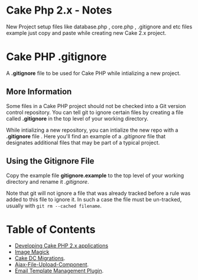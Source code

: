 # Cake Php 2.x - Notes


New Project setup files like database.php , core.php , .gitignore and etc files example just copy and paste while creating new Cake 2.x project.


# Cake PHP .gitignore

A **.gitignore** file to be used for Cake PHP while intializing a new project.

## More Information

Some files in a Cake PHP project should not be checked into a Git version control repository. You can tell git to ignore certain files by creating a file called **.gitignore** in the top level of your working directory.

While intializing a new repository, you can intialize the new repo with a **.gitignore** file . Here you'll find an example of a *.gitignore* file that designates additional files that may be part of a typical project.

## Using the Gitignore File

Copy the example file **gitignore.example** to the top level of your working directory and rename it *.gitignore*.

Note that git will not ignore a file that was already tracked before a rule was added to this file to ignore it. In such a case the file must be un-tracked, usually with `git rm --cached filename`.


# Table of Contents

* [Developing Cake PHP 2.x applications]()
* [Image Magick](https://github.com/webonise/CakePhp2.x-Notes/blob/master/ImageMagick/README.md)
* [Cake DC Migrations](https://github.com/webonise/CakePhp2.x-Notes/tree/master/Migrations).
* [Ajax-File-Upload-Component](https://github.com/webonise/CakePhp2.x-Notes/tree/master/AjaxFileUploadComponent).
* [Email Template Management Plugin](https://github.com/webonise/CakePhp2.x-Notes/tree/master/EmailManagement).
